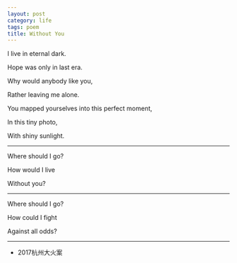 ```yaml
---
layout: post
category: life
tags: poem
title: Without You
---
```


I live in eternal dark.

Hope was only in last era.

Why would anybody like you,

Rather leaving me alone.

You mapped yourselves into this perfect moment,

In this tiny photo,

With shiny sunlight.

---

Where should I go?

How would I live

Without you?

---

Where should I go?

How could I fight

Against all odds?

---

- 2017杭州大火案
